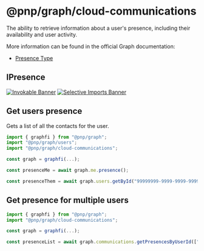 # @pnp/graph/cloud-communications

The ability to retrieve information about a user's presence, including their availability and user activity.

More information can be found in the official Graph documentation:

- [Presence Type](https://docs.microsoft.com/en-us/graph/api/resources/presence?view=graph-rest-1.0)

## IPresence

[![Invokable Banner](https://img.shields.io/badge/Invokable-informational.svg)](../concepts/invokable.md) [![Selective Imports Banner](https://img.shields.io/badge/Selective%20Imports-informational.svg)](../concepts/selective-imports.md)  

## Get users presence

Gets a list of all the contacts for the user.

```TypeScript
import { graphfi } from "@pnp/graph";
import "@pnp/graph/users";
import "@pnp/graph/cloud-communications";

const graph = graphfi(...);

const presenceMe = await graph.me.presence();

const presenceThem = await graph.users.getById("99999999-9999-9999-9999-999999999999").presence();

```

## Get presence for multiple users

```TypeScript
import { graphfi } from "@pnp/graph";
import "@pnp/graph/cloud-communications";

const graph = graphfi(...);

const presenceList = await graph.communications.getPresencesByUserId(["99999999-9999-9999-9999-999999999999"]);

```
